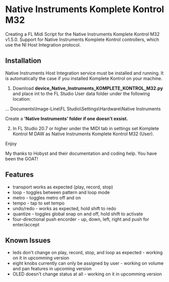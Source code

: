 # Native Instruments Komplete Kontrol M32

Creating a FL Midi Script for the Native Instruments Komplete Kontrol M32 v1.5.0. Support for Native Instruments Komplete Kontrol controllers, which use the NI Host Integration protocol. 

## Installation

Native Instruments Host Integration service must be installed and running. It is automatically the case
if you installed Komplete Kontrol on your machine.

1. Download **device_Native_Instruments_KOMPLETE_KONTROL_M32.py** and place int to the FL Studio User data 
folder under the following location:

... Documents\Image-Line\FL Studio\Settings\Hardware\Native Instruments

Create a **'Native Instruments' folder if one doesn't exsist.**

2. In FL Studio 20.7 or higher under the MIDI tab in settings set Komplete Kontrol M DAW as Native Instruments Komplete Kontrol M32 (User).

Enjoy

My thanks to Hobyst and their documentation and coding help. You have been the GOAT!

## Features

* transport works as expected (play, record, stop)
* loop - toggles between pattern and loop mode
* metro - toggles metro off and on
* tempo - tap to set tempo
* undo/redo - works as expected, hold shift to redo
* quantize - toggles global snap on and off, hold shift to activate
* four-directional push encorder - up, down, left, right and push for enter/accept

## Known Issues
* leds don't change on play, record, stop, and loop as expected - working on it in upcomming version
* eight knobs currently can only be assigned by user -  working on volume and pan features in upcoming version
* OLED doesn't change status at all - working on it in upcomming version

<div style="page-break-after: always; visibility: hidden"> 

</div>
